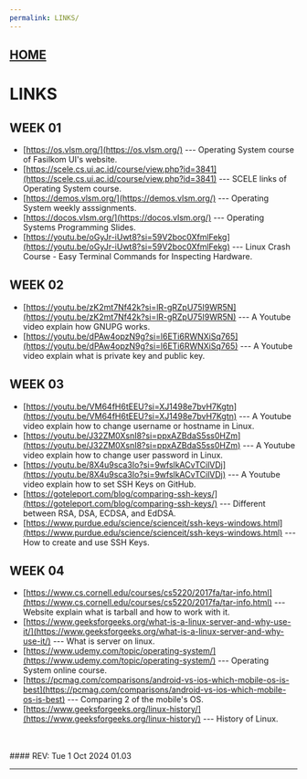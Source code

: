 ```yaml
---
permalink: LINKS/
---
```


## [HOME](../)

# LINKS

## WEEK 01
* [https://os.vlsm.org/](https://os.vlsm.org/) ---
  Operating System course of Fasilkom UI's website.
* [https://scele.cs.ui.ac.id/course/view.php?id=3841](https://scele.cs.ui.ac.id/course/view.php?id=3841) ---
  SCELE links of Operating System course.
* [https://demos.vlsm.org/](https://demos.vlsm.org/) ---
  Operating System weekly asssignments.
* [https://docos.vlsm.org/](https://docos.vlsm.org/) ---
  Operating Systems Programming Slides.
* [https://youtu.be/oGyJr-iUwt8?si=59V2boc0XfmlFekg](https://youtu.be/oGyJr-iUwt8?si=59V2boc0XfmlFekg) ---
  Linux Crash Course - Easy Terminal Commands for Inspecting Hardware.

## WEEK 02
* [https://youtu.be/zK2mt7Nf42k?si=lR-gRZpU75I9WR5N](https://youtu.be/zK2mt7Nf42k?si=lR-gRZpU75I9WR5N) ---
  A Youtube video explain how GNUPG works.
* [https://youtu.be/dPAw4opzN9g?si=l6ETi6RWNXiSq765](https://youtu.be/dPAw4opzN9g?si=l6ETi6RWNXiSq765) ---
  A Youtube video explain what is private key and public key.

## WEEK 03
* [https://youtu.be/VM64fH6tEEU?si=XJ1498e7bvH7Kgtn](https://youtu.be/VM64fH6tEEU?si=XJ1498e7bvH7Kgtn) ---
  A Youtube video explain how to change username or hostname in Linux.
* [https://youtu.be/J32ZM0XsnI8?si=ppxAZBdaS5ss0HZm](https://youtu.be/J32ZM0XsnI8?si=ppxAZBdaS5ss0HZm) ---
  A Youtube video explain how to change user password in Linux.
* [https://youtu.be/8X4u9sca3Io?si=9wfslkACvTCilVDj](https://youtu.be/8X4u9sca3Io?si=9wfslkACvTCilVDj) ---
  A Youtube video explain how to set SSH Keys on GitHub.
* [https://goteleport.com/blog/comparing-ssh-keys/](https://goteleport.com/blog/comparing-ssh-keys/) ---
  Different between RSA, DSA, ECDSA, and EdDSA.
* [https://www.purdue.edu/science/scienceit/ssh-keys-windows.html](https://www.purdue.edu/science/scienceit/ssh-keys-windows.html) ---
  How to create and use SSH Keys.

## WEEK 04
* [https://www.cs.cornell.edu/courses/cs5220/2017fa/tar-info.html](https://www.cs.cornell.edu/courses/cs5220/2017fa/tar-info.html) ---
  Website explain what is tarball and how to work with it.
* [https://www.geeksforgeeks.org/what-is-a-linux-server-and-why-use-it/](https://www.geeksforgeeks.org/what-is-a-linux-server-and-why-use-it/) ---
  What is server on linux.
* [https://www.udemy.com/topic/operating-system/](https://www.udemy.com/topic/operating-system/) ---
  Operating System online course.
* [https://pcmag.com/comparisons/android-vs-ios-which-mobile-os-is-best](https://pcmag.com/comparisons/android-vs-ios-which-mobile-os-is-best) ---
  Comparing 2 of the mobile's OS.
* [https://www.geeksforgeeks.org/linux-history/](https://www.geeksforgeeks.org/linux-history/) ---
  History of Linux.
  
<br>
<br>
#### REV: Tue 1 Oct 2024 01.03
<hr>
